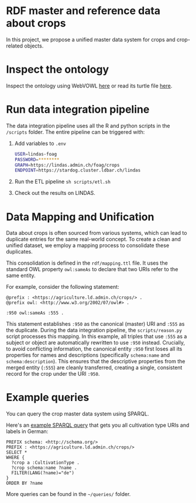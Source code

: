 # RDF master and reference data about crops

In this project, we propose a unified master data system for crops and crop-related objects.

# Inspect the ontology

Inspect the ontology using WebVOWL [here](https://service.tib.eu/webvowl/#iri=https://raw.githubusercontent.com/blw-ofag-ufag/crops/refs/heads/main/rdf/ontology.ttl) or read its turtle file [here](https://raw.githubusercontent.com/blw-ofag-ufag/crops/refs/heads/main/rdf/ontology.ttl).

# Run data integration pipeline

The data integration pipeline uses all the R and python scripts in the `/scripts` folder. The entire pipeline can be triggered with:

1. Add variables to `.env`

    ```sh
    USER=lindas-foag
    PASSWORD=********
    GRAPH=https://lindas.admin.ch/foag/crops
    ENDPOINT=https://stardog.cluster.ldbar.ch/lindas
    ```

2. Run the ETL pipeline `sh scripts/etl.sh`
3. Check out the results on LINDAS.

# Data Mapping and Unification

Data about crops is often sourced from various systems, which can lead to duplicate entries for the same real-world concept. To create a clean and unified dataset, we employ a mapping process to consolidate these duplicates.

This consolidation is defined in the `rdf/mapping.ttl` file. It uses the standard OWL property `owl:sameAs` to declare that two URIs refer to the same entity.

For example, consider the following statement:

```ttl
@prefix : <https://agriculture.ld.admin.ch/crops/> .
@prefix owl: <http://www.w3.org/2002/07/owl#> .

:950 owl:sameAs :555 .
```

This statement establishes `:950` as the canonical (master) URI and `:555` as the duplicate. During the data integration pipeline, the `scripts/reason.py` script processes this mapping.
In this example, all triples that use `:555` as a subject or object are automatically rewritten to use `:950` instead.
Crucially, to avoid conflicting information, the canonical entity `:950` first loses all its properties for names and descriptions (specifically `schema:name` and `schema:description`).
This ensures that the descriptive properties from the merged entity (`:555`) are cleanly transferred, creating a single, consistent record for the crop under the URI `:950`.

# Example queries

You can query the crop master data system using SPARQL.

Here's an [example SPARQL query](https://s.zazuko.com/2SyHoth) that gets you all cultivation type URIs and labels in German:

```sparql
PREFIX schema: <http://schema.org/>
PREFIX : <https://agriculture.ld.admin.ch/crops/>
SELECT *
WHERE {
  ?crop a :CultivationType .
  ?crop schema:name ?name .
  FILTER(LANG(?name)="de")
}
ORDER BY ?name
```

More queries can be found in the `~/queries/` folder.
